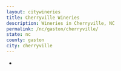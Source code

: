 ```yaml
---
layout: citywineries
title: Cherryville Wineries
description: Wineries in Cherryville, NC
permalink: /nc/gaston/cherryville/
state: nc
county: gaston
city: cherryville
---
```

-
